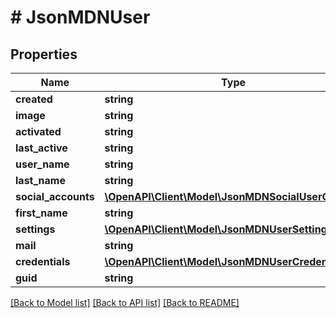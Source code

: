 # # JsonMDNUser

## Properties

Name | Type | Description | Notes
------------ | ------------- | ------------- | -------------
**created** | **string** |  | [optional] 
**image** | **string** |  | [optional] 
**activated** | **string** |  | [optional] 
**last_active** | **string** |  | [optional] 
**user_name** | **string** |  | [optional] 
**last_name** | **string** |  | [optional] 
**social_accounts** | [**\OpenAPI\Client\Model\JsonMDNSocialUserObject[]**](JsonMDNSocialUserObject.md) |  | [optional] 
**first_name** | **string** |  | [optional] 
**settings** | [**\OpenAPI\Client\Model\JsonMDNUserSetting[]**](JsonMDNUserSetting.md) |  | [optional] 
**mail** | **string** |  | [optional] 
**credentials** | [**\OpenAPI\Client\Model\JsonMDNUserCredentials**](JsonMDNUserCredentials.md) |  | [optional] 
**guid** | **string** |  | [optional] 

[[Back to Model list]](../../README.md#documentation-for-models) [[Back to API list]](../../README.md#documentation-for-api-endpoints) [[Back to README]](../../README.md)


